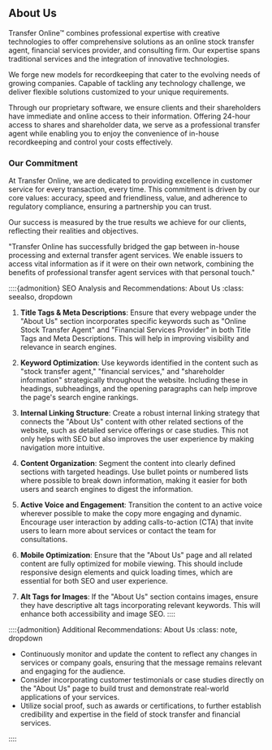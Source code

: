 
## About Us



Transfer Online™ combines professional expertise with creative technologies to offer comprehensive solutions as an online stock transfer agent, financial services provider, and consulting firm. Our expertise spans traditional services and the integration of innovative technologies.

We forge new models for recordkeeping that cater to the evolving needs of growing companies. Capable of tackling any technology challenge, we deliver flexible solutions customized to your unique requirements.

Through our proprietary software, we ensure clients and their shareholders have immediate and online access to their information. Offering 24-hour access to shares and shareholder data, we serve as a professional transfer agent while enabling you to enjoy the convenience of in-house recordkeeping and control your costs effectively.

### Our Commitment

At Transfer Online, we are dedicated to providing excellence in customer service for every transaction, every time. This commitment is driven by our core values: accuracy, speed and friendliness, value, and adherence to regulatory compliance, ensuring a partnership you can trust.

Our success is measured by the true results we achieve for our clients, reflecting their realities and objectives.

"Transfer Online has successfully bridged the gap between in-house processing and external transfer agent services. We enable issuers to access vital information as if it were on their own network, combining the benefits of professional transfer agent services with that personal touch."


::::{admonition} SEO Analysis and Recommendations: About Us
:class: seealso, dropdown

1. **Title Tags & Meta Descriptions**: Ensure that every webpage under the "About Us" section incorporates specific keywords such as "Online Stock Transfer Agent" and "Financial Services Provider" in both Title Tags and Meta Descriptions. This will help in improving visibility and relevance in search engines.

2. **Keyword Optimization**: Use keywords identified in the content such as "stock transfer agent," "financial services," and "shareholder information" strategically throughout the website. Including these in headings, subheadings, and the opening paragraphs can help improve the page's search engine rankings.

3. **Internal Linking Structure**: Create a robust internal linking strategy that connects the "About Us" content with other related sections of the website, such as detailed service offerings or case studies. This not only helps with SEO but also improves the user experience by making navigation more intuitive.

4. **Content Organization**: Segment the content into clearly defined sections with targeted headings. Use bullet points or numbered lists where possible to break down information, making it easier for both users and search engines to digest the information.

5. **Active Voice and Engagement**: Transition the content to an active voice wherever possible to make the copy more engaging and dynamic. Encourage user interaction by adding calls-to-action (CTA) that invite users to learn more about services or contact the team for consultations.

6. **Mobile Optimization**: Ensure that the "About Us" page and all related content are fully optimized for mobile viewing. This should include responsive design elements and quick loading times, which are essential for both SEO and user experience.

7. **Alt Tags for Images**: If the "About Us" section contains images, ensure they have descriptive alt tags incorporating relevant keywords. This will enhance both accessibility and image SEO.
::::

::::{admonition} Additional Recommendations: About Us
:class: note, dropdown

- Continuously monitor and update the content to reflect any changes in services or company goals, ensuring that the message remains relevant and engaging for the audience.
- Consider incorporating customer testimonials or case studies directly on the "About Us" page to build trust and demonstrate real-world applications of your services.
- Utilize social proof, such as awards or certifications, to further establish credibility and expertise in the field of stock transfer and financial services.

::::